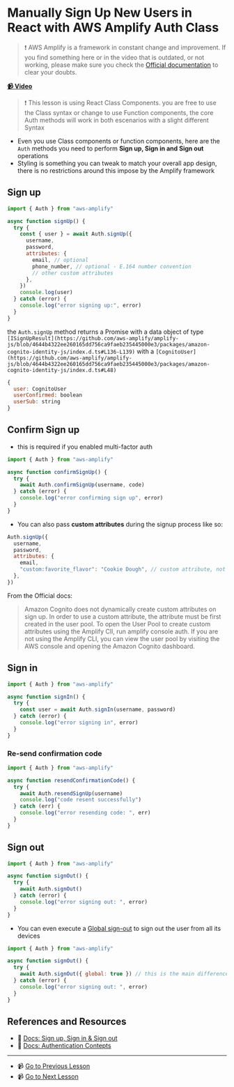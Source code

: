 # Manually Sign Up New Users in React with AWS Amplify Auth Class

> ❗ AWS Amplify is a framework in constant change and improvement. If you find something here or in the video that is outdated, or not working, please make sure you check the [Official documentation](https://docs.amplify.aws/) to clear your doubts.

**[📹 Video](https://egghead.io/lessons/react-native-manually-sign-up-new-users-in-react-with-aws-amplify-auth-class)**

> ❗ This lesson is using React Class Components. you are free to use the Class syntax or change to use Function components, the core Auth methods will work in both escenarios with a slight different Syntax

- Even you use Class components or function components, here are the `Auth` methods you need to perform **Sign up, Sign in and Sign out** operations
- Styling is something you can tweak to match your overall app design, there is no restrictions around this impose by the Amplify framework

## Sign up

```javascript
import { Auth } from "aws-amplify"

async function signUp() {
  try {
    const { user } = await Auth.signUp({
      username,
      password,
      attributes: {
        email, // optional
        phone_number, // optional - E.164 number convention
        // other custom attributes
      },
    })
    console.log(user)
  } catch (error) {
    console.log("error signing up:", error)
  }
}
```

the `Auth.signUp` method returns a Promise with a data object of type `[ISignUpResult](https://github.com/aws-amplify/amplify-js/blob/4644b4322ee260165dd756ca9faeb235445000e3/packages/amazon-cognito-identity-js/index.d.ts#L136-L139)` with a `[CognitoUser](https://github.com/aws-amplify/amplify-js/blob/4644b4322ee260165dd756ca9faeb235445000e3/packages/amazon-cognito-identity-js/index.d.ts#L48)`

```javascript
{
  user: CognitoUser
  userConfirmed: boolean
  userSub: string
}
```

## Confirm Sign up

- this is required if you enabled multi-factor auth

```javascript
import { Auth } from "aws-amplify"

async function confirmSignUp() {
  try {
    await Auth.confirmSignUp(username, code)
  } catch (error) {
    console.log("error confirming sign up", error)
  }
}
```

- You can also pass **custom attributes** during the signup process like so:

```javascript
Auth.signUp({
  username,
  password,
  attributes: {
    email,
    "custom:favorite_flavor": "Cookie Dough", // custom attribute, not standard
  },
})
```

From the Official docs:

> Amazon Cognito does not dynamically create custom attributes on sign up. In order to use a custom attribute, the attribute must be first created in the user pool. To open the User Pool to create custom attributes using the Amplify ClI, run amplify console auth. If you are not using the Amplify CLI, you can view the user pool by visiting the AWS console and opening the Amazon Cognito dashboard.

## Sign in

```javascript
import { Auth } from "aws-amplify"

async function signIn() {
  try {
    const user = await Auth.signIn(username, password)
  } catch (error) {
    console.log("error signing in", error)
  }
}
```

### Re-send confirmation code

```javascript
import { Auth } from "aws-amplify"

async function resendConfirmationCode() {
  try {
    await Auth.resendSignUp(username)
    console.log("code resent successfully")
  } catch (err) {
    console.log("error resending code: ", err)
  }
}
```

## Sign out

```javascript
import { Auth } from "aws-amplify"

async function signOut() {
  try {
    await Auth.signOut()
  } catch (error) {
    console.log("error signing out: ", error)
  }
}
```

- You can even execute a [Global sign-out](https://docs.amplify.aws/lib/auth/emailpassword/q/platform/js#global-sign-out) to sign out the user from all its devices

```javascript
import { Auth } from "aws-amplify"

async function signOut() {
  try {
    await Auth.signOut({ global: true }) // this is the main difference
  } catch (error) {
    console.log("error signing out: ", error)
  }
}
```

## References and Resources

- 🤔 [Docs: Sign up, Sign in & Sign out](https://docs.amplify.aws/lib/auth/emailpassword/q/platform/js)
- 🤔 [Docs: Authentication Contepts](https://docs.amplify.aws/lib/auth/overview/q/platform/js)

---

- 📹 [Go to Previous Lesson](https://egghead.io/lessons/react-native-use-the-aws-amplify-withauthenticator-hoc-to-implement-a-react-user-authorization-flow)
- 📹 [Go to Next Lesson](https://egghead.io/lessons/react-native-create-interact-with-an-aws-appsync-graphql-api-with-aws-amplify)
